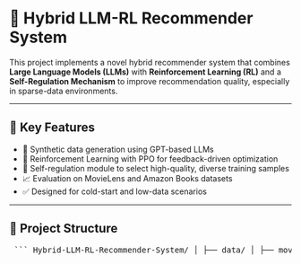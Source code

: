 # 🔮 Hybrid LLM-RL Recommender System

This project implements a novel hybrid recommender system that combines **Large Language Models (LLMs)** with **Reinforcement Learning (RL)** and a **Self-Regulation Mechanism** to improve recommendation quality, especially in sparse-data environments.

---

## 🚀 Key Features

- 🤖 Synthetic data generation using GPT-based LLMs
- 🧠 Reinforcement Learning with PPO for feedback-driven optimization
- 🔄 Self-regulation module to select high-quality, diverse training samples
- 📈 Evaluation on MovieLens and Amazon Books datasets
- ✅ Designed for cold-start and low-data scenarios

---

## 📁 Project Structure

<pre> ``` Hybrid-LLM-RL-Recommender-System/ │ ├── data/ │ ├── movielens_sample.csv │ ├── amazon_books_sample.csv │ ├── preprocess.py │ └── processed/ │ ├── src/ │ ├── llm_generator.py │ ├── rl_agent.py │ ├── self_regulation.py │ ├── train.py │ └── utils.py │ ├── evaluation/ │ ├── evaluate.py │ ├── plot_results.py │ ├── RESULTS.md │ └── README.md │ ├── config.yaml └── README.md ← (this file) ``` </pre>
